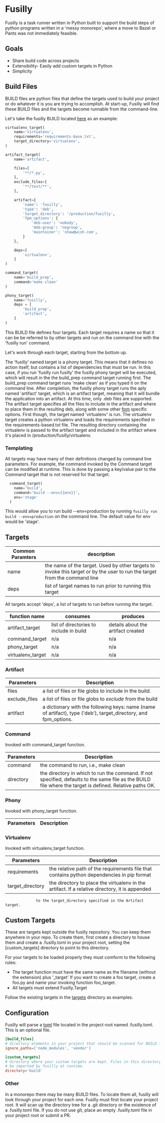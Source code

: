 # Fusilly

Fusilly is a task runner written in Python built to support the build
steps of python programs written in a 'messy monorepo', where a move to
Bazel or Pants was not immediately feasible.

## Goals

  * Share build code across projects
  * Extensibility- Easily add custom targets in Python
  * Simplicity

## Build Files

BUILD files are python files that define the targets used to build
your project or do whatever it is you are trying to accomplish.
At start-up, Fusilly will find these BUILD files and the
targets become runnable from the command-line.

Let's take the fusilly BUILD located [here](https://github.com/svrana/fusilly/blob/master/BUILD)
as an example:

```python
virtualenv_target(
    name='virtualenv',
    requirements='requirements-base.txt',
    target_directory='virtualenv',
)

artifact_target(
    name='artifact',

    files=[
        '**/*.py',
    ],
    exclude_files=[
        '**/test/**',
    ],

    artifact={
        'name': 'fusilly',
        'type': 'deb',
        'target_directory': '/production/fusilly',
        'fpm_options': {
            'deb-user': 'nobody',
            'deb-group': 'nogroup',
            'maintainer': 'shaw@wish.com',
        }
    },

    deps=[
        'virtualenv',
    ]
)

command_target(
    name='build_prep',
    command='make clean'
)

phony_target(
    name='fusilly',
    deps = [
        'build_prep',
        'artifact',
    ]
)
```

This BUILD file defines four targets. Each target requires a name so that it
can be be referred to by other targets and run on the command line with the
'fusilly run' command.

Let's work through each target, starting from the bottom up.

The 'fusilly' named target is a phony target. This means that it defines no
action itself, but contains a list of dependencies that must be run. In this
case, if you run 'fusilly run fusilly' the fusilly phony target will be
executed, which will result in the the build_prep command target running first.
The build_prep command target runs 'make clean' as if you typed it on the
command line. After completion, the fusilly phony target runs the aply named
'artifact' target, which is an artifact target, meaning that it will bundle the
application into an artifact. At this time, only .deb files are supported. The
artifact target specifies all the files to include in the artifact and where to
place them in the resulting deb, along with some other
[fpm](https://github.com/jordansissel/fpm) specific options. First though, the
target named 'virtualenv' is run. The virtualenv target creates a python
virtualenv and loads the requirements specified in the requirements-based.txt
file. The resulting directory containing the virtualenv is passed to the
artifact target and included in the artifact where it's placed in
/production/fusilly/virtualenv.

### Templating

All targets may have many of their definitions changed by command line
parameters. For example, the command invoked by the Command target can be
modified at runtime. This is done by passing a key/value pair to the Command
target that is not reserved for that target.

```python
  command_target(
    name='build',
    command='build --env={{env}}',
    env='stage'
  )
```

This would allow you to run build --env=production by running `fusilly run
build --env=production` on the command line. The default value for env would be
'stage'.


## Targets

Common Paramters | description
-----------------|----------------
name | the name of the target. Used by other targets to invoke this target or by the user to run the target from the command line
deps | list of target names to run prior to running this target

All targets accept 'deps', a list of targets to run before running the target.

function name     | consumes           | produces
------------------|--------------------|--------------------
artifact_target   | list of directories to include in build | details about the artifact created |
command_target    | n/a              | n/a
phony_target      | n/a              | n/a
virtualenv_target | n/a              | n/a


### Artifact

Parameters | Description
-----------|--------
files   | a list of files or file globs to include in the build.
exclude_files | a list of files or file globs to *exclude* from the build
artifact | a dictionary with the following keys: name (name of artifact), type ('deb'), target_directory, and fpm_options.

### Command

Invoked with command_target function.

Parameters | Description
-----------|--------
command    | the command to run, i.e., make clean
directory  | the directory in which to run the command. If not specified, defaults to the same file as the BUILD file where the target is defined. Relative paths OK.

### Phony

Invoked with phony_target function.

Parameters | Description
----------|------------


### Virtualenv

Invoked with virtualenv_target function.

Parameters | Description
-----------|--------
requirements | the relative path of the requirements file that contains python dependencies in pip format
target_directory | the directory to place the virtualenv in the artifact. If a relative directory, it is appended
                  to the target_directory specified in the Artifact target.

## Custom Targets

These are targets kept outside the fusilly repository. You can keep them
anywhere in your repo.  To create them, first create a directory to house them
and create a .fusilly.toml in your project root, setting the [custom_targets]
directory to point to this directory.

For your targets to be loaded properly they must comform to the following rules:
  * The target function must have the same name as the filename (without the extension) plus '_target'
  If you want to create a foo target, create a foo.py and name your invoking function foo_target.
  * All targets must extend Fusilly.Target

Follow the existing targets in the [targets](https://github.com/svrana/fusilly/tree/master/targets/targets/) directory as examples.


## Configuration

Fusilly will parse a [toml](https://github.com/toml-lang/toml) file located in
the project root named .fusilly.toml. This is an optional file.

```toml
[build_files]
# directory elements in your project that should be scanned for BUILD files.
ignore_paths=['node_modules', 'vendor']

[custom_targets]
# directory where your custom targets are kept. Files in this directory will
# be imported by fusilly at runtime.
directory='build'
```

### Other

In a monorepo there may be many BUILD files. To locate them all, fusilly will
look through your project for each one. Fusilly must first locate your project
root. It will scan up the directory tree for a .git directory or the existence
of a .fusilly.toml file. If you do not use git, place an empty .fusilly.toml file
in your project root or submit a PR.
